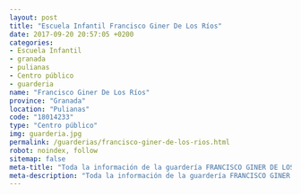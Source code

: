 ```yaml
---
layout: post
title: "Escuela Infantil Francisco Giner De Los Ríos"
date: 2017-09-20 20:57:05 +0200
categories:
- Escuela Infantil
- granada
- pulianas
- Centro público
- guarderia
name: "Francisco Giner De Los Ríos"
province: "Granada"
location: "Pulianas"
code: "18014233"
type: "Centro público"
img: guarderia.jpg
permalink: /guarderias/francisco-giner-de-los-rios.html
robot: noindex, follow
sitemap: false
meta-title: "Toda la información de la guardería FRANCISCO GINER DE LOS RíOS"
meta-description: "Toda la información de la guardería FRANCISCO GINER DE LOS RíOS"
---
```

